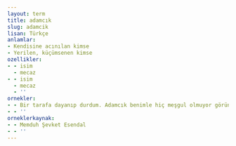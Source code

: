```yaml
---
layout: term
title: adamcık
slug: adamcik
lisan: Türkçe
anlamlar:
- Kendisine acınılan kimse
- Yerilen, küçümsenen kimse
ozellikler:
- - isim
  - mecaz
- - isim
  - mecaz
  - ''
ornekler:
- - Bir tarafa dayanıp durdum. Adamcık benimle hiç meşgul olmuyor göründü.
- - ''
orneklerkaynak:
- - Memduh Şevket Esendal
- - ''
---
```

